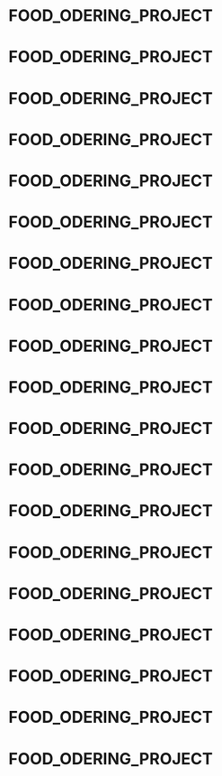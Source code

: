 # FOOD_ODERING_PROJECT
# FOOD_ODERING_PROJECT
# FOOD_ODERING_PROJECT
# FOOD_ODERING_PROJECT
# FOOD_ODERING_PROJECT
# FOOD_ODERING_PROJECT
# FOOD_ODERING_PROJECT
# FOOD_ODERING_PROJECT
# FOOD_ODERING_PROJECT
# FOOD_ODERING_PROJECT
# FOOD_ODERING_PROJECT
# FOOD_ODERING_PROJECT
# FOOD_ODERING_PROJECT
# FOOD_ODERING_PROJECT
# FOOD_ODERING_PROJECT
# FOOD_ODERING_PROJECT
# FOOD_ODERING_PROJECT
# FOOD_ODERING_PROJECT
# FOOD_ODERING_PROJECT
